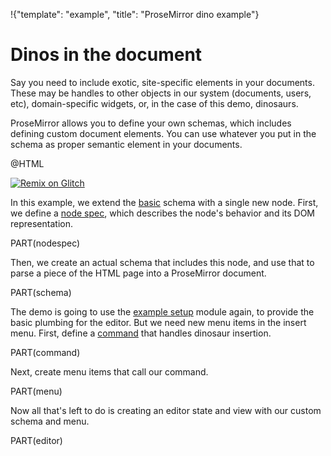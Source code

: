 !{"template": "example", "title": "ProseMirror dino example"}

# Dinos in the document

Say you need to include exotic, site-specific elements in your
documents. These may be handles to other objects in our system
(documents, users, etc), domain-specific widgets, or, in the case of
this demo, dinosaurs.

ProseMirror allows you to define your own schemas, which includes
defining custom document elements. You can use whatever you put in the
schema as proper semantic element in your documents.

@HTML

[![Remix on Glitch](https://cdn.glitch.com/2703baf2-b643-4da7-ab91-7ee2a2d00b5b%2Fremix-button.svg)](https://glitch.com/edit/#!/remix/prosemirror-demo-dino)

In this example, we extend the
[basic](https://github.com/prosemirror/prosemirror-schema-basic)
schema with a single new node. First, we define a [node
spec](##model.NodeSpec), which describes the node's behavior and its
DOM representation.

PART(nodespec)

Then, we create an actual schema that includes this node, and use that
to parse a piece of the HTML page into a ProseMirror document.

PART(schema)

The demo is going to use the [example
setup](https://github.com/prosemirror/prosemirror-example-setup)
module again, to provide the basic plumbing for the editor. But we
need new menu items in the insert menu. First, define a
[command](/doc/guide/#commands) that handles dinosaur insertion.

PART(command)

Next, create menu items that call our command.

PART(menu)

Now all that's left to do is creating an editor state and view with
our custom schema and menu.

PART(editor)
